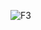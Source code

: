 ![F3](https://user-images.githubusercontent.com/106541311/172039657-54529308-8251-426e-98c6-22cd04ec6775.png)
